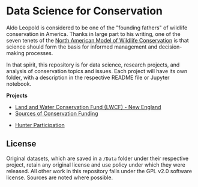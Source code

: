 # Data Science for Conservation

Aldo Leopold is considered to be one of the "founding fathers" of wildlife conservation in America. Thanks in large part to his writing, one of the seven tenets of the [North American Model of Wildlife Conservation](https://en.wikipedia.org/wiki/North_American_Model_of_Wildlife_Conservation) is that science should form the basis for informed management and decision-making processes.

In that spirit, this repository is for data science, research projects, and analysis of conservation topics and issues. Each project will have its own folder, with a description in the respective README file or Jupyter notebook.

**Projects**

- [Land and Water Conservation Fund (LWCF) - New England](./LWCF/README.md)
- [Sources of Conservation Funding](./ConservationFunding/SourcesForConservationFunding.ipynb)
<!--
    - [Use of Non-Lead Ammunition and Fishing Tackle](./Non_Lead/README.md)
-->
- [Hunter Participation](./Participation/README.md)

## License

Original datasets, which are saved in a `/Data` folder under their respective project, retain any original license and use policy under which they were released. All other work in this repository falls under the GPL v2.0 software license. Sources are noted where possible.
